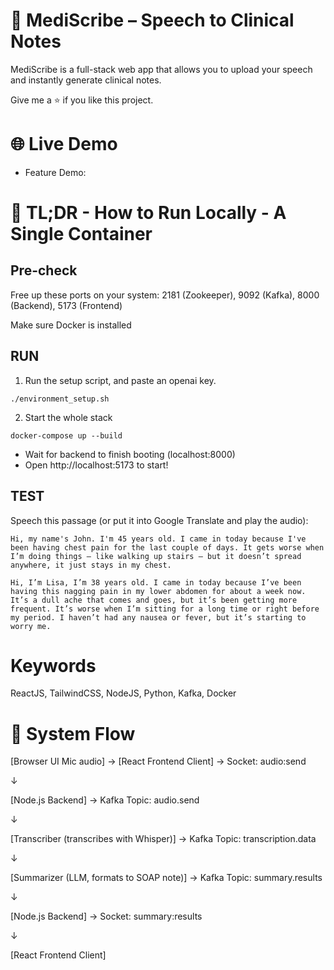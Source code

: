 # 🧩 MediScribe – Speech to Clinical Notes

MediScribe is a full-stack web app that allows you to upload your speech and instantly generate clinical notes.

Give me a ⭐️ if you like this project.

# 🌐 Live Demo

- Feature Demo:

# 🚀 TL;DR - How to Run Locally - A Single Container

## Pre-check

Free up these ports on your system: 2181 (Zookeeper), 9092 (Kafka), 8000 (Backend), 5173 (Frontend)

Make sure Docker is installed

## RUN

1. Run the setup script, and paste an openai key.

`./environment_setup.sh`

2. Start the whole stack

`docker-compose up --build`

- Wait for backend to finish booting (localhost:8000)
- Open http://localhost:5173 to start!

## TEST

Speech this passage (or put it into Google Translate and play the audio):

`Hi, my name's John. I'm 45 years old. I came in today because I've been having chest pain for the last couple of days. It gets worse when I’m doing things — like walking up stairs — but it doesn’t spread anywhere, it just stays in my chest.`

`Hi, I’m Lisa, I’m 38 years old. I came in today because I’ve been having this nagging pain in my lower abdomen for about a week now. It’s a dull ache that comes and goes, but it’s been getting more frequent. It’s worse when I’m sitting for a long time or right before my period. I haven’t had any nausea or fever, but it’s starting to worry me.`

# Keywords

ReactJS, TailwindCSS, NodeJS, Python, Kafka, Docker

# 🔁 System Flow

[Browser UI Mic audio] → [React Frontend Client] → Socket: audio:send

↓

[Node.js Backend] → Kafka Topic: audio.send

↓

[Transcriber (transcribes with Whisper)] → Kafka Topic: transcription.data

↓

[Summarizer (LLM, formats to SOAP note)] → Kafka Topic: summary.results

↓

[Node.js Backend] → Socket: summary:results

↓

[React Frontend Client]
